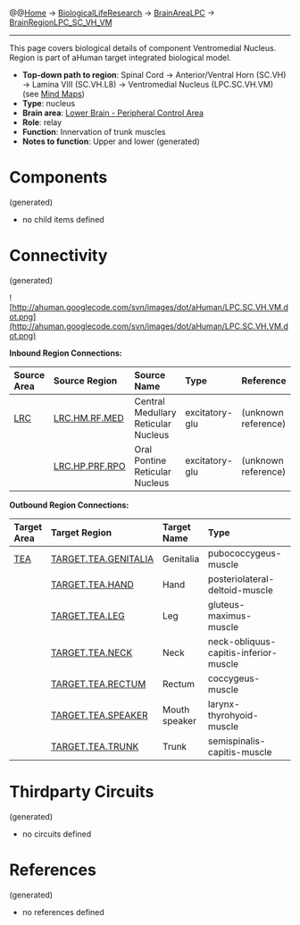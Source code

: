 @@[Home](Home.md) -> [BiologicalLifeResearch](BiologicalLifeResearch.md) -> [BrainAreaLPC](BrainAreaLPC.md) -> [BrainRegionLPC\_SC\_VH\_VM](BrainRegionLPC_SC_VH_VM.md)

---


This page covers biological details of component Ventromedial Nucleus.
Region is part of aHuman target integrated biological model.

  * **Top-down path to region**: Spinal Cord -> Anterior/Ventral Horn (SC.VH) -> Lamina VIII (SC.VH.L8) -> Ventromedial Nucleus (LPC.SC.VH.VM) (see [Mind Maps](OverallMindMaps.md))
  * **Type**: nucleus
  * **Brain area**: [Lower Brain - Peripheral Control Area](BrainAreaLPC.md)
  * **Role**: relay
  * **Function**: Innervation of trunk muscles
  * **Notes to function**: Upper and lower
(generated)
# Components #
(generated)


  * no child items defined

# Connectivity #
(generated)


![http://ahuman.googlecode.com/svn/images/dot/aHuman/LPC.SC.VH.VM.dot.png](http://ahuman.googlecode.com/svn/images/dot/aHuman/LPC.SC.VH.VM.dot.png)

**Inbound Region Connections:**

| **Source Area** | **Source Region** | **Source Name** | **Type** | **Reference** |
|:----------------|:------------------|:----------------|:---------|:--------------|
| [LRC](BrainAreaLRC.md) | [LRC.HM.RF.MED](BrainRegionLRC_HM_RF_MED.md) | Central Medullary Reticular Nucleus | excitatory-glu | (unknown reference) |
|                 | [LRC.HP.PRF.RPO](BrainRegionLRC_HP_PRF_RPO.md) | Oral Pontine Reticular Nucleus | excitatory-glu | (unknown reference) |

**Outbound Region Connections:**

| **Target Area** | **Target Region** | **Target Name** | **Type** | **Reference** |
|:----------------|:------------------|:----------------|:---------|:--------------|
| [TEA](BrainAreaTEA.md) | [TARGET.TEA.GENITALIA](BrainRegionTARGET_TEA_GENITALIA.md) | Genitalia       | pubococcygeus-muscle | (unknown reference) |
|                 | [TARGET.TEA.HAND](BrainRegionTARGET_TEA_HAND.md) | Hand            | posteriolateral-deltoid-muscle | (unknown reference) |
|                 | [TARGET.TEA.LEG](BrainRegionTARGET_TEA_LEG.md) | Leg             | gluteus-maximus-muscle | (unknown reference) |
|                 | [TARGET.TEA.NECK](BrainRegionTARGET_TEA_NECK.md) | Neck            | neck-obliquus-capitis-inferior-muscle | (unknown reference) |
|                 | [TARGET.TEA.RECTUM](BrainRegionTARGET_TEA_RECTUM.md) | Rectum          | coccygeus-muscle | (unknown reference) |
|                 | [TARGET.TEA.SPEAKER](BrainRegionTARGET_TEA_SPEAKER.md) | Mouth speaker   | larynx-thyrohyoid-muscle | (unknown reference) |
|                 | [TARGET.TEA.TRUNK](BrainRegionTARGET_TEA_TRUNK.md) | Trunk           | semispinalis-capitis-muscle | (unknown reference) |

# Thirdparty Circuits #
(generated)

  * no circuits defined

# References #
(generated)

  * no references defined
